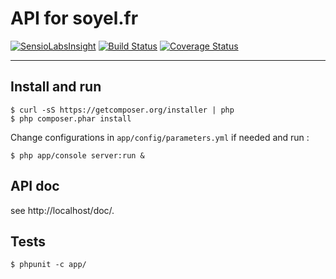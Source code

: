 # API for soyel.fr

[![SensioLabsInsight](https://insight.sensiolabs.com/projects/51a77b1b-c6bd-4dde-8b7f-563a7ab3036f/mini.png)](https://insight.sensiolabs.com/projects/51a77b1b-c6bd-4dde-8b7f-563a7ab3036f)
[![Build Status](https://travis-ci.org/soyel/api.soyel.fr.svg?branch=master)](https://travis-ci.org/soyel/api.soyel.fr)
[![Coverage Status](https://img.shields.io/coveralls/soyel/api.soyel.fr.svg)](https://coveralls.io/r/soyel/api.soyel.fr)

---

## Install and run

    $ curl -sS https://getcomposer.org/installer | php
    $ php composer.phar install

Change configurations in `app/config/parameters.yml` if needed and run :

    $ php app/console server:run &

## API doc

see http://localhost/doc/.

## Tests

    $ phpunit -c app/
